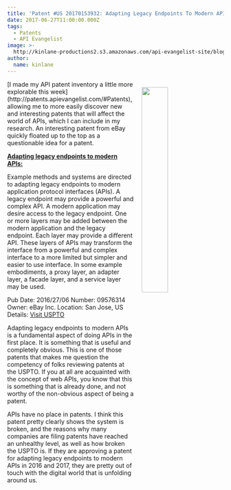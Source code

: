 ```yaml
---
title: 'Patent #US 20170153932: Adapting Legacy Endpoints To Modern APIs'
date: 2017-06-27T11:00:00.000Z
tags:
  - Patents
  - API Evangelist
image: >-
  http://kinlane-productions2.s3.amazonaws.com/api-evangelist-site/blog/jetpack-patent.jpg
author:
  name: kinlane
---
```

<p><img src="http://kinlane-productions2.s3.amazonaws.com/api-evangelist-site/blog/jetpack-patent.jpg" align="right" width="35%" style="padding: 15px;" /></p>
[I made my API patent inventory a little more explorable this week](http://patents.apievangelist.com/#Patents), allowing me to more easily discover new and interesting patents that will affect the world of APIs, which I can include in my research. An interesting patent from eBay quickly floated up to the top as a questionable idea for a patent.

[**Adapting legacy endpoints to modern APIs:**](http://patft.uspto.gov/netacgi/nph-Parser?Sect1=PTO2&Sect2=HITOFF&p=1&u=%2Fnetahtml%2FPTO%2Fsearch-adv.htm&r=1&f=G&l=50&d=PALL&S1=09576314&OS=09576314&RS=09576314)

Example methods and systems are directed to adapting legacy endpoints to modern application protocol interfaces (APIs). A legacy endpoint may provide a powerful and complex API. A modern application may desire access to the legacy endpoint. One or more layers may be added between the modern application and the legacy endpoint. Each layer may provide a different API. These layers of APIs may transform the interface from a powerful and complex interface to a more limited but simpler and easier to use interface. In some example embodiments, a proxy layer, an adapter layer, a facade layer, and a service layer may be used.

Pub Date: 2016/27/06
Number: 09576314
Owner: eBay Inc.
Location: San Jose, US
Details: [Visit USPTO](http://patft.uspto.gov/netacgi/nph-Parser?Sect1=PTO2&Sect2=HITOFF&p=1&u=%2Fnetahtml%2FPTO%2Fsearch-adv.htm&r=1&f=G&l=50&d=PALL&S1=09576314&OS=09576314&RS=09576314)

Adapting legacy endpoints to modern APIs is a fundamental aspect of doing APIs in the first place. It is something that is useful and completely obvious. This is one of those patents that makes me question the competency of folks reviewing patents at the USPTO. If you at all are acquainted with the concept of web APIs, you know that this is something that is already done, and not worthy of the non-obvious aspect of being a patent.

APIs have no place in patents. I think this patent pretty clearly shows the system is broken, and the reasons why many companies are filing patents have reached an unhealthy level, as well as how broken the USPTO is. If they are approving a patent for adapting legacy endpoints to modern APIs in 2016 and 2017, they are pretty out of touch with the digital world that is unfolding around us.
